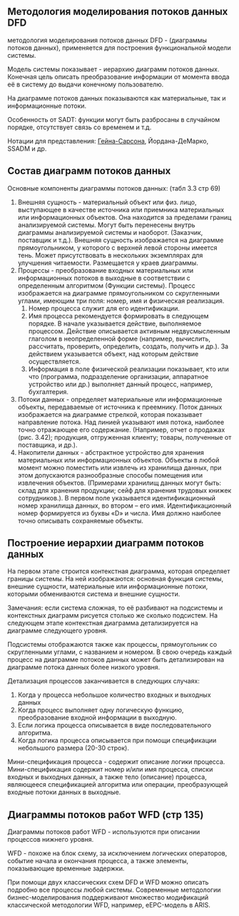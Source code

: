 ## Методология моделирования потоков данных DFD

методология моделирования потоков данных DFD - (диаграммы потоков данных), применяется для построения функциональной модели системы.

Модель системы показывает - иерархию диаграмм потоков данных. Конечная цель описать преобразование информации от момента ввода её в систему до выдачи конечному пользователю.

На диаграмме потоков данных показываются как материальные, так и информационные потоки.

Особенность от SADT: функции могут быть разбросаны в случайном порядке, отсутствует связь со временем и т.д.

Нотации для представления: <u>Гейна-Сарсона</u>, Йордана-ДеМарко, SSADM и др.



## Состав диаграмм потоков данных

Основные компоненты диаграммы потоков данных: (табл 3.3 стр 69)

1. Внешняя сущность - материальный объект или физ. лицо, выступающее в качестве источника или приемника материальных или информационных объектов. Она находится за пределами границ анализируемой системы. Могут быть перенесены внутрь диаграммы анализируемой системы и наоборот. (Заказчик, поставщик и т.д.). Внешняя сущность изображается на диаграмме прямоугольником, у которого с верхней левой стороны имеется тень. Может присутствовать в нескольких экземплярах для улучшения читаемости. Размещается у краев диаграммы.
2. Процессы - преобразование входных материальных или информационных потоков в выходные в соответствии с определенным алгоритмом (Функции системы). Процесс изображается на диаграмме прямоугольником со скругленными углами, имеющим три поля: номер, имя и физическая реализация.
   1. Номер процесса служит для его идентификации. 
   2. Имя процесса рекомендуется формировать в следующем порядке. В начале указывается действие, выполняемое процессом. Действие описывается активным недвусмысленным глаголом в неопределенной форме (например, вычислить, рассчитать, проверить, определить, создать, получить и др.).  За действием указывается объект, над которым действие осуществляется.
   3. Информация в поле физической реализации показывает, кто или что (программа, подразделение организации, аппаратное устройство или др.) выполняет данный процесс, например, бухгалтерия.
3. Потоки данных - определяет материальные или информационные объекты, передаваемые от источника к преемнику. Поток данных изображается на диаграмме стрелкой, которая показывает направление потока. Над линией указывают имя потока, наиболее точно отражающее его содержание. (Например, отчет о продажах (рис. 3.42); продукция, отгруженная клиенту; товары, полученные от поставщика, и др.).
4. Накопители данных - абстрактное устройство для хранения материальных или информационных объектов. Объекты в любой момент можно поместить или извлечь из хранилища данных, при этом допускаются разнообразные способы помещения или извлечения объектов. (Примерами хранилищ данных могут быть: склад для хранения продукции; сейф для хранения трудовых книжек сотрудников.).  В первом поле указывается идентификационный номер хранилища данных, во втором – его имя. Идентификационный номер формируется из буквы «D» и числа. Имя должно наиболее точно описывать сохраняемые объекты. 



## Построение иерархии диаграмм потоков данных

На первом этапе строится контекстная диаграмма, которая определяет границы системы. На ней изображаются: основная функция системы, внешние сущности, материальные или информационные потоки, которыми обмениваются система и внешние сущности. 

Замечания: если система сложная, то её разбивают на подсистемы и контекстных диаграмм рисуется столько же сколько подсистем. На следующем этапе контекстная диаграмма детализируется на диаграмме следующего уровня.

Подсистемы отображаются также как процессы, прямоугольник со скругленными углами, с названием и номером. В свою очередь каждый процесс на диаграмме потоков данных может быть детализирован на диаграмме потока данных более низкого уровня.

Детализация процессов заканчивается в следующих случаях:

1. Когда у процесса небольшое количество входных и выходных данных
2. Когда процесс выполняет одну логическую функцию, преобразование входной информации в выходную.
3. Если логика процесса описывается в виде последовательного алгоритма.
4. Когда логика процесса описывается при помощи спецификации небольшого размера (20-30 строк).

Мини-спецификация процесса - содержит описание логики процесса.  Мини-спецификация содержит номер и/или имя процесса, списки входных и выходных данных, а также тело (описание) процесса, являющееся спецификацией алгоритма или операции, преобразующей входные потоки данных в выходные. 



## Диаграммы потоков работ WFD (стр 135)

 Диаграммы потоков работ WFD - используются при описании процессов нижнего уровня. 

WFD - похоже на блок схему, за исключением логических операторов, событие начала и окончания процесса, а также элементы, показывающие временные задержки.

При помощи двух классических схем DFD и WFD можно описать подробно все процессы любой системы. Современные методологии бизнес-моделирования поддерживают множество модификаций классической методологии WFD, например, eEPC-модель в ARIS. 